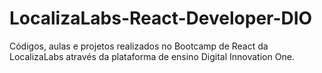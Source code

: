 # LocalizaLabs-React-Developer-DIO
Códigos, aulas e projetos realizados no Bootcamp de React da LocalizaLabs através da plataforma de ensino Digital Innovation One.
